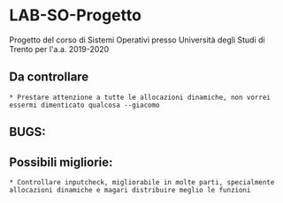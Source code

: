 # LAB-SO-Progetto
Progetto del corso di Sistemi Operativi presso Università degli Studi di Trento per l'a.a. 2019-2020

## Da controllare
	* Prestare attenzione a tutte le allocazioni dinamiche, non vorrei essermi dimenticato qualcosa --giacomo

## BUGS:

## Possibili migliorie:
	* Controllare inputcheck, migliorabile in molte parti, specialmente allocazioni dinamiche e magari distribuire meglio le funzioni
